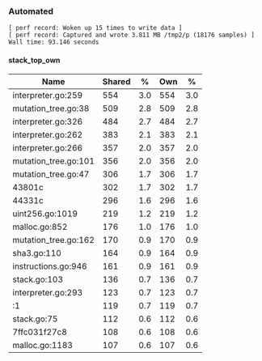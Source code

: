 ### Automated

```
[ perf record: Woken up 15 times to write data ]
[ perf record: Captured and wrote 3.811 MB /tmp2/p (18176 samples) ]
Wall time: 93.146 seconds
```

#### stack_top_own

Name                                                 | Shared |   %   | Own |   %
-----------------------------------------------------|--------|-------|-----|------
interpreter.go:259                                   |    554 |   3.0 | 554 |   3.0
mutation_tree.go:38                                  |    509 |   2.8 | 509 |   2.8
interpreter.go:326                                   |    484 |   2.7 | 484 |   2.7
interpreter.go:262                                   |    383 |   2.1 | 383 |   2.1
interpreter.go:266                                   |    357 |   2.0 | 357 |   2.0
mutation_tree.go:101                                 |    356 |   2.0 | 356 |   2.0
mutation_tree.go:47                                  |    306 |   1.7 | 306 |   1.7
43801c                                               |    302 |   1.7 | 302 |   1.7
44331c                                               |    296 |   1.6 | 296 |   1.6
uint256.go:1019                                      |    219 |   1.2 | 219 |   1.2
malloc.go:852                                        |    176 |   1.0 | 176 |   1.0
mutation_tree.go:162                                 |    170 |   0.9 | 170 |   0.9
sha3.go:110                                          |    164 |   0.9 | 164 |   0.9
instructions.go:946                                  |    161 |   0.9 | 161 |   0.9
stack.go:103                                         |    136 |   0.7 | 136 |   0.7
interpreter.go:293                                   |    123 |   0.7 | 123 |   0.7
<autogenerated>:1                                    |    119 |   0.7 | 119 |   0.7
stack.go:75                                          |    112 |   0.6 | 112 |   0.6
7ffc031f27c8                                         |    108 |   0.6 | 108 |   0.6
malloc.go:1183                                       |    107 |   0.6 | 107 |   0.6
